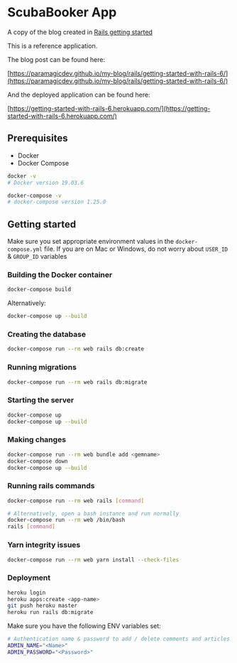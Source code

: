 # ScubaBooker App

A copy of the blog created in [Rails getting
started](https://guides.rubyonrails.org/getting_started.html#creating-the-blog-application)

This is a reference application.

The blog post can be found here:

[https://paramagicdev.github.io/my-blog/rails/getting-started-with-rails-6/](https://paramagicdev.github.io/my-blog/rails/getting-started-with-rails-6/)

And the deployed application can be found here:

[https://getting-started-with-rails-6.herokuapp.com/](https://getting-started-with-rails-6.herokuapp.com/)

## Prerequisites

- Docker
- Docker Compose

```bash
docker -v
# Docker version 19.03.6

docker-compose -v
# docker-compose version 1.25.0
```

## Getting started

Make sure you set appropriate environment values in the `docker-compose.yml` file.
If you are on Mac or Windows, do not worry about `USER_ID` & `GROUP_ID`
variables

### Building the Docker container

```bash
docker-compose build
```

Alternatively:

```bash
docker-compose up --build
```

### Creating the database

```bash
docker-compose run --rm web rails db:create
```

### Running migrations

```bash
docker-compose run --rm web rails db:migrate
```

### Starting the server

```bash
docker-compose up
docker-compose up --build
```

### Making changes

```bash
docker-compose run --rm web bundle add <gemname>
docker-compose down
docker-compose up --build
```

### Running rails commands

```bash
docker-compose run --rm web rails [command]

# Alternatively, open a bash instance and run normally
docker-compose run --rm web /bin/bash
rails [command]
```

### Yarn integrity issues

```bash
docker-compose run --rm web yarn install --check-files
```

### Deployment

```bash
heroku login
heroku apps:create <app-name>
git push heroku master
heroku run rails db:migrate
```

Make sure you have the following ENV variables set:

```bash
# Authentication name & password to add / delete comments and articles
ADMIN_NAME="<Name>"
ADMIN_PASSWORD="<Password>"
```

